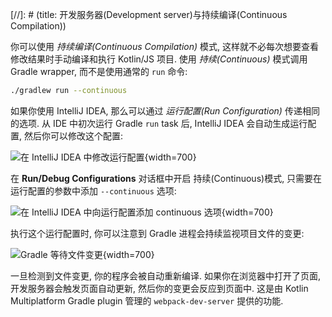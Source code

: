[//]: # (title: 开发服务器(Development server)与持续编译(Continuous Compilation))

你可以使用 _持续编译(Continuous Compilation)_ 模式, 这样就不必每次想要查看修改结果时手动编译和执行 Kotlin/JS 项目.
使用 _持续(Continuous)_ 模式调用 Gradle wrapper, 而不是使用通常的 `run` 命令:

```bash
./gradlew run --continuous
```

如果你使用 IntelliJ IDEA, 那么可以通过 _运行配置(Run Configuration)_ 传递相同的选项.
从 IDE 中初次运行 Gradle `run` task 后, IntelliJ IDEA 会自动生成运行配置, 然后你可以修改这个配置:

![在 IntelliJ IDEA 中修改运行配置](edit-configurations.png){width=700}

在 **Run/Debug Configurations** 对话框中开启 持续(Continuous)模式, 只需要在运行配置的参数中添加 `--continuous` 选项:

![在 IntelliJ IDEA 中向运行配置添加 continuous 选项](run-debug-configurations.png){width=700}

执行这个运行配置时, 你可以注意到 Gradle 进程会持续监视项目文件的变更:

![Gradle 等待文件变更](waiting-for-changes.png){width=700}

一旦检测到文件变更, 你的程序会被自动重新编译. 如果你在浏览器中打开了页面, 开发服务器会触发页面自动更新, 然后你的变更会反应到页面中.
这是由 Kotlin Multiplatform Gradle plugin 管理的 `webpack-dev-server` 提供的功能.
